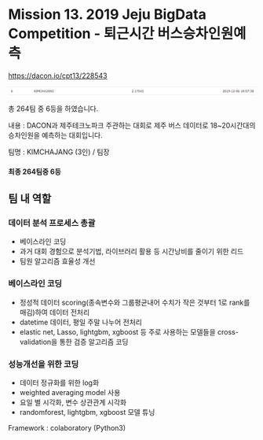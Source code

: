 # Mission 13. 2019 Jeju BigData Competition - 퇴근시간 버스승차인원예측

https://dacon.io/cpt13/228543

![rank](./image/rank.png)

총 264팀 중 6등을 하였습니다.

내용 : DACON과 제주테크노파크 주관하는 대회로 제주 버스 데이터로 18~20시간대의 승차인원을 예측하는 대회입니다.

팀명 : KIMCHAJANG (3인) / 팀장
#### 최종 264팀중 6등

## 팀 내 역할

### 데이터 분석 프로세스 총괄
-	베이스라인 코딩
-	과거 대회 경험으로 분석기법, 라이브러리 활용 등 시간낭비를 줄이기 위한 리드
-	팀원 알고리즘 효율성 개선

### 베이스라인 코딩
-	정성적 데이터 scoring(종속변수와 그룹평균내어 수치가 작은 것부터 1로 rank를 매김)하여 데이터 전처리
-	datetime 데이터, 평일 주말 나누어 전처리
-	elastic net, Lasso, lightgbm, xgboost 등 주로 사용하는 모델들을 cross-validation을 통한 검증 알고리즘 코딩

### 성능개선을 위한 코딩
-	데이터 정규화를 위한 log화
-	weighted averaging model 사용
-	요일 별 시각화, 변수 상관관계 시각화
-	randomforest, lightgbm, xgboost 모델 튜닝

Framework : colaboratory (Python3)
